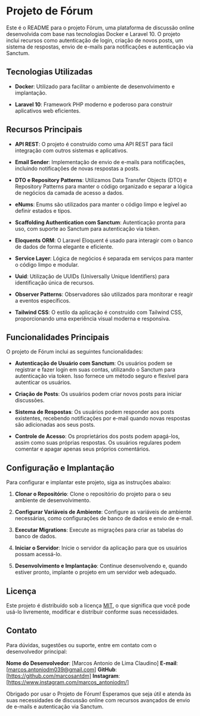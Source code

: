 # Projeto de Fórum

Este é o README para o projeto Fórum, uma plataforma de discussão online desenvolvida com base nas tecnologias Docker e Laravel 10. O projeto inclui recursos como autenticação de login, criação de novos posts, um sistema de respostas, envio de e-mails para notificações e autenticação via Sanctum.

## Tecnologias Utilizadas

- **Docker**: Utilizado para facilitar o ambiente de desenvolvimento e implantação.

- **Laravel 10**: Framework PHP moderno e poderoso para construir aplicativos web eficientes.

## Recursos Principais

- **API REST**: O projeto é construído como uma API REST para fácil integração com outros sistemas e aplicativos.

- **Email Sender**: Implementação de envio de e-mails para notificações, incluindo notificações de novas respostas a posts.

- **DTO e Repository Patterns**: Utilizamos Data Transfer Objects (DTO) e Repository Patterns para manter o código organizado e separar a lógica de negócios da camada de acesso a dados.

- **eNums**: Enums são utilizados para manter o código limpo e legível ao definir estados e tipos.

- **Scaffolding Authentication com Sanctum**: Autenticação pronta para uso, com suporte ao Sanctum para autenticação via token.

- **Eloquents ORM**: O Laravel Eloquent é usado para interagir com o banco de dados de forma elegante e eficiente.

- **Service Layer**: Lógica de negócios é separada em serviços para manter o código limpo e modular.

- **Uuid**: Utilização de UUIDs (Universally Unique Identifiers) para identificação única de recursos.

- **Observer Patterns**: Observadores são utilizados para monitorar e reagir a eventos específicos.

- **Tailwind CSS**: O estilo da aplicação é construído com Tailwind CSS, proporcionando uma experiência visual moderna e responsiva.

## Funcionalidades Principais

O projeto de Fórum inclui as seguintes funcionalidades:

- **Autenticação de Usuário com Sanctum**: Os usuários podem se registrar e fazer login em suas contas, utilizando o Sanctum para autenticação via token. Isso fornece um método seguro e flexível para autenticar os usuários.

- **Criação de Posts**: Os usuários podem criar novos posts para iniciar discussões.

- **Sistema de Respostas**: Os usuários podem responder aos posts existentes, recebendo notificações por e-mail quando novas respostas são adicionadas aos seus posts.

- **Controle de Acesso**: Os proprietários dos posts podem apagá-los, assim como suas próprias respostas. Os usuários regulares podem comentar e apagar apenas seus próprios comentários.

## Configuração e Implantação

Para configurar e implantar este projeto, siga as instruções abaixo:

1. **Clonar o Repositório**: Clone o repositório do projeto para o seu ambiente de desenvolvimento.

2. **Configurar Variáveis de Ambiente**: Configure as variáveis de ambiente necessárias, como configurações de banco de dados e envio de e-mail.

3. **Executar Migrations**: Execute as migrações para criar as tabelas do banco de dados.

4. **Iniciar o Servidor**: Inicie o servidor da aplicação para que os usuários possam acessá-lo.

5. **Desenvolvimento e Implantação**: Continue desenvolvendo e, quando estiver pronto, implante o projeto em um servidor web adequado.

## Licença

Este projeto é distribuído sob a licença [MIT](LICENSE), o que significa que você pode usá-lo livremente, modificar e distribuir conforme suas necessidades.

## Contato

Para dúvidas, sugestões ou suporte, entre em contato com o desenvolvedor principal:

**Nome do Desenvolvedor**: [Marcos Antonio de Lima Claudino]
**E-mail**: [marcos.antoniodm039@gmail.com]
**GitHub**: [https://github.com/marcosantdm]
**Instagram**: [https://www.instagram.com/marcos_antoniodm/]

Obrigado por usar o Projeto de Fórum! Esperamos que seja útil e atenda às suas necessidades de discussão online com recursos avançados de envio de e-mails e autenticação via Sanctum.
